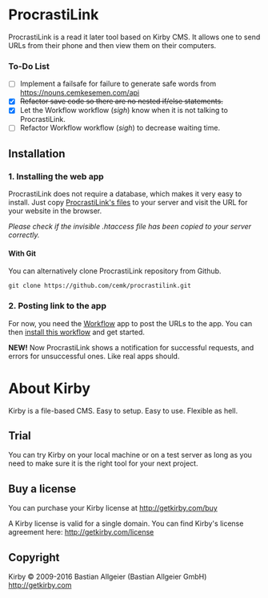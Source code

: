 # ProcrastiLink

ProcrastiLink is a read it later tool based on Kirby CMS. It allows one to send URLs from their phone and then view them on their computers. 

### To-Do List
- [ ] Implement a failsafe for failure to generate safe words from https://nouns.cemkesemen.com/api
- [x] ~~Refactor save code so there are no nested if/else statements.~~
- [x] Let the Workflow workflow (*sigh*) know when it is not talking to ProcrastiLink. 
- [ ] Refactor Workflow workflow (*sigh*) to decrease waiting time.

## Installation

### 1. Installing the web app

ProcrastiLink does not require a database, which makes it very easy to
install. Just copy [ProcrastiLink's files](https://github.com/cemk/procrastilink/archive/master.zip) to your server and visit the
URL for your website in the browser.

*Please check if the invisible .htaccess file has been
copied to your server correctly.*

#### With Git

You can alternatively clone ProcrastiLink repository from Github.

    git clone https://github.com/cemk/procrastilink.git

### 2. Posting link to the app
For now, you need the [Workflow](http://workflow.is) app to post the URLs to the app. You can then [install this workflow](https://workflow.is/workflows/918e6365d1d34c7abd7b4beca5951e3a) and get started.

**NEW!** Now ProcrastiLink shows a notification for successful requests, and errors for unsuccessful ones. Like real apps should.

# About Kirby

Kirby is a file-based CMS.
Easy to setup. Easy to use. Flexible as hell.

## Trial

You can try Kirby on your local machine or on a test
server as long as you need to make sure it is the right
tool for your next project.

## Buy a license

You can purchase your Kirby license at
<http://getkirby.com/buy>

A Kirby license is valid for a single domain. You can find 
Kirby's license agreement here: <http://getkirby.com/license>


## Copyright

Kirby © 2009-2016 Bastian Allgeier (Bastian Allgeier GmbH)
<http://getkirby.com>